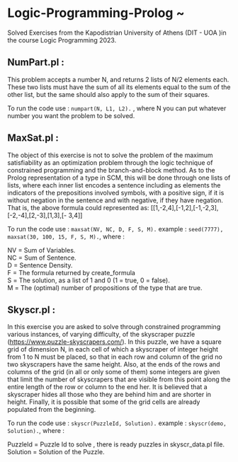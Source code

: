 # Logic-Programming-Prolog ~ 
Solved Exercises from the Kapodistrian University of Athens (DIT - UOA )in the course Logic Programming 2023.

## NumPart.pl :
This problem accepts a number N, and returns 2 lists of N/2 elements each. These two lists must have the sum of all its elements equal to the sum of the other list, but the same should also apply to the sum of their squares.

To run the code use : ```numpart(N, L1, L2).``` , where N you can put whatever number you want the problem to be solved.


## MaxSat.pl :
The object of this exercise is not to solve the problem of the maximum satisfiability as an optimization problem through the logic technique of constrained programming and the branch-and-block method. As to the Prolog representation of a type in SCM, this will be done through one lists of lists, where each inner list encodes a sentence including as elements the indicators of the prepositions involved symbols, with a positive sign, if it is without negation in the sentence and with negative, if they have negation. That is, the above formula could represented as: [[1,-2,4],[-1,2],[-1,-2,3],[-2,-4],[2,-3],[1,3],[- 3,4]]

To run the code use : ```maxsat(NV, NC, D, F, S, M).``` example : ```seed(7777), maxsat(30, 100, 15, F, S, M).```, where : 

NV = Sum of Variables. <br>
NC = Sum of Sentence. <br>
D  = Sentence Density. <br>
F  = The formula returned by create_formula <br>
S  = Τhe solution, as a list of 1 and 0 (1 = true, 0 = false). <br>
M  = Τhe (optimal) number of propositions of the type that are true. <br>



## Skyscr.pl :
In this exercise you are asked to solve through constrained programming various instances, of varying difficulty, of the skyscraper puzzle (https://www.puzzle-skyscrapers.com/). In this puzzle, we have a square grid of dimension N, in each cell of which a skyscraper of integer height from 1 to N must be placed, so that in each row and column of the grid no two skyscrapers have the same height. Also, at the ends of the rows and columns of the grid (in all or only some of them) some integers are given that limit the number of skyscrapers that are visible from this point along the entire length of the row or column to the end her. It is believed that a skyscraper hides all those who they are behind him and are shorter in height. Finally, it is possible that some of the grid cells are already populated from the beginning.

To run the code use : ```skyscr(PuzzleId, Solution).``` example : ```skyscr(demo, Solution).```, where : 

PuzzleId = Puzzle Id to solve , there is ready puzzles in skyscr_data.pl file. <br>
Solution = Solution of the Puzzle. <br>

